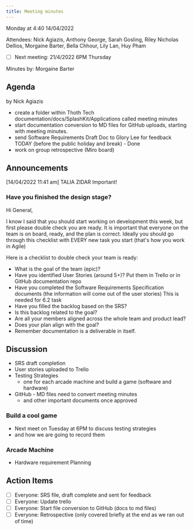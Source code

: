 ```yaml
---
title: Meeting minutes
---
```


Monday at 4:40 14/04/2022

Attendees: Nick Agiazis, Anthony George, Sarah Gosling, Riley Nicholas Dellios, Morgaine Barter,
Bella Chhour, Lily Lan, Huy Pham

- [ ] Next meeting: 21/4/2022 6PM Thursday

Minutes by: Morgaine Barter

## Agenda

by Nick Agiazis

- create a folder within Thoth Tech documentation/docs/SplashKit/Applications called meeting minutes
- start documentation conversion to MD files for GitHub uploads, starting with meeting minutes.
- send Software Requirements Draft Doc to Glory Lee for feedback TODAY (before the public holiday
  and break) - Done
- work on group retrospective (Miro board)

## Announcements

[14/04/2022 11:41 am] TALIA ZIDAR Important!

### Have you finished the design stage?

Hi General,

I know I said that you should start working on development this week, but first please double check
you are ready. It is important that everyone on the team is on board, ready, and the plan is
correct. Ideally you should go through this checklist with EVERY new task you start (that's how you
work in Agile)

Here is a checklist to double check your team is ready:

- What is the goal of the team (epic)?
- Have you identified User Stories (around 5+)? Put them in Trello or in GitHub documentation repo
- Have you completed the Software Requirements Specification documents (the information will come
  out of the user stories) This is needed for 6.2 task
- Have you filled the backlog based on the SRS?
- Is this backlog related to the goal?
- Are all your members aligned across the whole team and product lead?
- Does your plan align with the goal?
- Remember documentation is a deliverable in itself.

## Discussion

- SRS draft completion
- User stories uploaded to Trello
- Testing Strategies
  - one for each arcade machine and build a game (software and hardware)
- GitHub - MD files need to convert meeting minutes
  - and other important documents once approved

### Build a cool game

- Next meet on Tuesday at 6PM to discuss testing strategies
- and how we are going to record them

### Arcade Machine

- Hardware requirement Planning

## Action Items

- [ ] Everyone: SRS file, draft complete and sent for feedback
- [ ] Everyone: Update trello
- [ ] Everyone: Start file conversion to GitHub (docs to md files)
- [ ] Everyone: Retrospective (only covered briefly at the end as we ran out of time)
